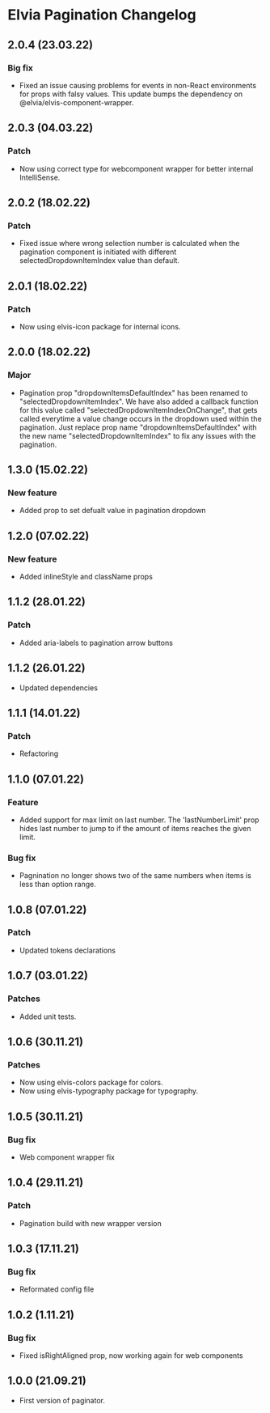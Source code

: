# Elvia Pagination Changelog

## 2.0.4 (23.03.22)

### Big fix

- Fixed an issue causing problems for events in non-React environments for props with falsy values. This
  update bumps the dependency on @elvia/elvis-component-wrapper.

## 2.0.3 (04.03.22)

### Patch

- Now using correct type for webcomponent wrapper for better internal IntelliSense.

## 2.0.2 (18.02.22)

### Patch

- Fixed issue where wrong selection number is calculated when the pagination component is initiated with
  different selectedDropdownItemIndex value than default.

## 2.0.1 (18.02.22)

### Patch

- Now using elvis-icon package for internal icons.

## 2.0.0 (18.02.22)

### Major

- Pagination prop "dropdownItemsDefaultIndex" has been renamed to "selectedDropdownItemIndex". We have also
  added a callback function for this value called "selectedDropdownItemIndexOnChange", that gets called
  everytime a value change occurs in the dropdown used within the pagination. Just replace prop name
  "dropdownItemsDefaultIndex" with the new name "selectedDropdownItemIndex" to fix any issues with the
  pagination.

## 1.3.0 (15.02.22)

### New feature

- Added prop to set defualt value in pagination dropdown

## 1.2.0 (07.02.22)

### New feature

- Added inlineStyle and className props

## 1.1.2 (28.01.22)

### Patch

- Added aria-labels to pagination arrow buttons

## 1.1.2 (26.01.22)

- Updated dependencies

## 1.1.1 (14.01.22)

### Patch

- Refactoring

## 1.1.0 (07.01.22)

### Feature

- Added support for max limit on last number. The 'lastNumberLimit' prop hides last number to jump to if the
  amount of items reaches the given limit.

### Bug fix

- Pagnination no longer shows two of the same numbers when items is less than option range.

## 1.0.8 (07.01.22)

### Patch

- Updated tokens declarations

## 1.0.7 (03.01.22)

### Patches

- Added unit tests.

## 1.0.6 (30.11.21)

### Patches

- Now using elvis-colors package for colors.
- Now using elvis-typography package for typography.

## 1.0.5 (30.11.21)

### Bug fix

- Web component wrapper fix

## 1.0.4 (29.11.21)

### Patch

- Pagination build with new wrapper version

## 1.0.3 (17.11.21)

### Bug fix

- Reformated config file

## 1.0.2 (1.11.21)

### Bug fix

- Fixed isRightAligned prop, now working again for web components

## 1.0.0 (21.09.21)

- First version of paginator.
